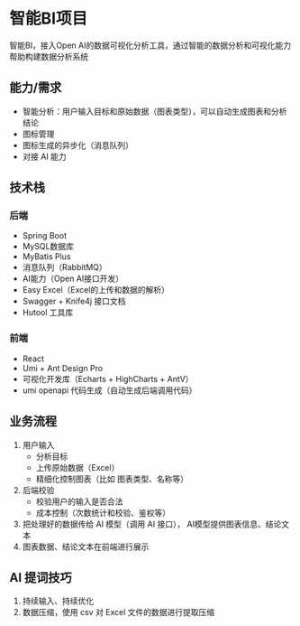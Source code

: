 # 智能BI项目


   智能BI，接入Open AI的数据可视化分析工具，通过智能的数据分析和可视化能力帮助构建数据分析系统

## 能力/需求

- 智能分析：用户输入目标和原始数据（图表类型），可以自动生成图表和分析结论
- 图标管理
- 图标生成的异步化（消息队列）
- 对接 AI 能力

## 技术栈
### 后端
- Spring Boot
- MySQL数据库
- MyBatis Plus
- 消息队列（RabbitMQ）
- AI能力（Open AI接口开发）
- Easy Excel（Excel的上传和数据的解析）
- Swagger + Knife4j 接口文档
- Hutool 工具库

### 前端
- React
- Umi + Ant Design Pro
- 可视化开发库（Echarts + HighCharts + AntV）
- umi openapi 代码生成（自动生成后端调用代码）

## 业务流程
1. 用户输入
    - 分析目标
    - 上传原始数据（Excel）
    - 精细化控制图表（比如 图表类型、名称等）
2. 后端校验
    - 校验用户的输入是否合法
    - 成本控制（次数统计和校验、鉴权等）
3. 把处理好的数据传给 AI 模型（调用 AI 接口），
    AI模型提供图表信息、结论文本
4. 图表数据、结论文本在前端进行展示

## AI 提词技巧
1. 持续输入、持续优化
2. 数据压缩，使用 csv 对 Excel 文件的数据进行提取压缩